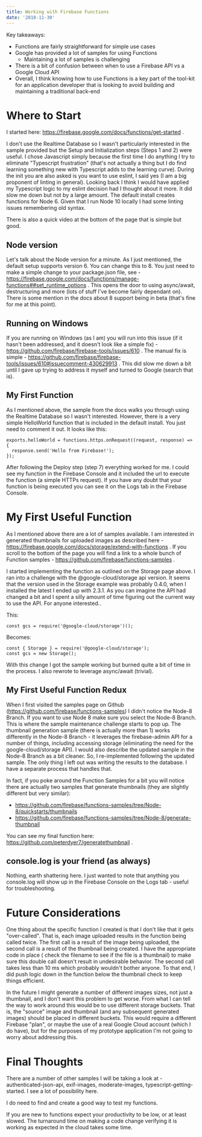 ```yaml
---
title: Working with Firebase Functions
date: '2018-11-30'
---
```


Key takeaways:

- Functions are fairly straightforward for simple use cases
- Google has provided a lot of samples for using Functions
  - Maintaining a lot of samples is challenging
- There is a bit of confusion between when to use a Firebase API vs a Google Cloud API
- Overall, I think knowing how to use Functions is a key part of the tool-kit for an application developer that is looking to avoid building and maintaining a traditional back-end

# Where to Start

I started here: https://firebase.google.com/docs/functions/get-started .

I don't use the Realtime Database so I wasn't particularly interested in the sample provided but the Setup and Initialization steps (Steps 1 and 2) were useful. I chose Javascript simply because the first time I do anything I try to eliminate "Typescript frustration" (that's not actually a thing but I do find learning something new with Typescript adds to the learning curve). During the init you are also asked is you want to use eslint, I said yes (I am a big proponent of linting in general). Looking back I think I would have applied my Typescript logic to my eslint decision had I thought about it more. It did slow me down but not by a large amount. The default install creates functions for Node 6. Given that I run Node 10 locally I had some linting issues remembering old syntax.

There is also a quick video at the bottom of the page that is simple but good.

## Node version

Let's talk about the Node version for a minute. As I just mentioned, the default setup supports version 6. You can change this to 8. You just need to make a simple change to your package.json file, see - https://firebase.google.com/docs/functions/manage-functions##set_runtime_options . This opens the door to using async/await, destructuring and more (lots of stuff I've become fairly dependant on). There is some mention in the docs about 8 support being in beta (that's fine for me at this point).

## Running on Windows

If you are running on Windows (as I am) you will run into this issue (if it hasn't been addressed, and it doesn't look like a simple fix) - https://github.com/firebase/firebase-tools/issues/610 . The manual fix is simple - https://github.com/firebase/firebase-tools/issues/610#issuecomment-430629913 . This did slow me down a bit until I gave up trying to address it myself and turned to Google (search that is).

## My First Function

As I mentioned above, the sample from the docs walks you through using the Realtime Database so I wasn't interested. However, there is a very simple HelloWorld function that is included in the default install. You just need to comment it out. It looks like this:

```
exports.helloWorld = functions.https.onRequest((request, response) => {
  response.send('Hello from Firebase!');
});
```

After following the Deploy step (step 7) everything worked for me. I could see my function in the Firebase Console and it included the url to execute the function (a simple HTTPs request). If you have any doubt that your function is being executed you can see it on the Logs tab in the Firebase Console.

# My First Useful Function

As I mentioned above there are a lot of samples available. I am interested in generated thumbnails for uploaded images as described here - https://firebase.google.com/docs/storage/extend-with-functions . If you scroll to the bottom of the page you will find a link to a whole bunch of Function samples - https://github.com/firebase/functions-samples .

I started implementing the function as outlined on the Storage page above. I ran into a challenge with the @google-cloud/storage api version. It seems that the version used in the Storage example was probably 0.4.0, when I installed the latest I ended up with 2.3.1. As you can imagine the API had changed a bit and I spent a silly amount of time figuring out the current way to use the API. For anyone interested..

This:

```
const gcs = require('@google-cloud/storage')();
```

Becomes:

```
const { Storage } = require('@google-cloud/storage');
const gcs = new Storage();
```

With this change I got the sample working but burned quite a bit of time in the process. I also rewrote to leverage async/await (trivial).

## My First Useful Function Redux

When I first visited the samples page on Github (https://github.com/firebase/functions-samples) I didn't notice the Node-8 Branch. If you want to use Node 8 make sure you select the Node-8 Branch. This is where the sample maintenance challenge starts to pop up. The thumbnail generation sample (there is actually more than 1) works differently in the Node-8 Branch - it leverages the firebase-admin API for a number of things, including accessing storage (eliminating the need for the google-cloud/storage API). I would also describe the updated sample in the Node-8 Branch as a bit cleaner. So, I re-implemented following the updated sample. The only thing I left out was writing the results to the database. I have a separate process that handles that.

In fact, if you poke around the Function Samples for a bit you will notice there are actually two samples that generate thumbnails (they are slightly different but very similar):

- https://github.com/firebase/functions-samples/tree/Node-8/quickstarts/thumbnails
- https://github.com/firebase/functions-samples/tree/Node-8/generate-thumbnail

You can see my final function here: https://github.com/peterdyer7/generatethumbnail .

## console.log is your friend (as always)

Nothing, earth shattering here. I just wanted to note that anything you console.log will show up in the Firebase Console on the Logs tab - useful for troubleshooting.

# Future Considerations

One thing about the specific function I created is that I don't like that it gets "over-called". That is, each image uploaded results in the function being called twice. The first call is a result of the image being uploaded, the second call is a result of the thumbnail being created. I have the appropriate code in place ( check the filename to see if the file is a thumbnail) to make sure this double call doesn't result in undesirable behavior. The second call takes less than 10 ms which probably wouldn't bother anyone. To that end, I did push logic down in the function below the thumbnail check to keep things efficient.

In the future I might generate a number of different images sizes, not just a thumbnail, and I don't want this problem to get worse. From what I can tell the way to work around this would be to use different storage buckets. That is, the "source" image and thumbnail (and any subsequent generated images) should be placed in different buckets. This would require a different Firebase "plan", or maybe the use of a real Google Cloud account (which I do have), but for the purposes of my prototype application I'm not going to worry about addressing this.

# Final Thoughts

There are a number of other samples I will be taking a look at - authenticated-json-api, exif-images, moderate-images, typescript-getting-started. I see a lot of possibility here.

I do need to find and create a good way to test my functions.

If you are new to functions expect your productivity to be low, or at least slowed. The turnaround time on making a code change verifying it is working as expected in the cloud takes some time.
